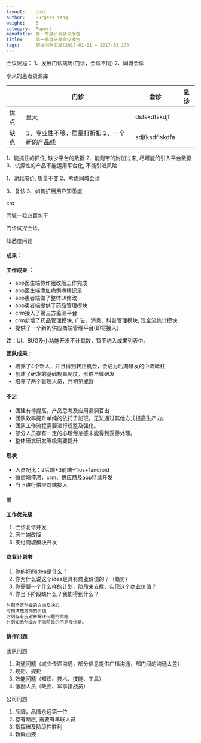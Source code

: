 ```yaml
---
layout:    post
author:    Burgess Yang
weight:    5
category:  Report          
menutitle: 第一季度研发会议报告 
title:     第一季度研发会议报告 
tags:      研发团队汇报(2017-01-01 ~ 2017-03-17)
---
```


会议议程：
1、发展门诊病历(门诊，会诊不同)
2、同城会诊


小米的患者资源库

||门诊|会诊|急诊|
|------|-----|-----|-----|
|优点|量大|dsfskdfskdjf||
|缺点|1、专业性不够，质量打折扣 2、一个新的产品线|sdjfksdflskdfa||

1、能抓住的抓住, 缺少平台的数据
2、能附带的附加过来, 尽可能的引入平台数据
3、试探性的产品不能运用平台化, 不能引进风险

1、湖北降价, 质量不变
2、考虑同城会诊

3、复诊
3、如何扩展用户知悉度

cro

同城一粒四百包干

门诊试探会诊，

知悉度问题


#### 成果：
**工作成果** ：
- app医生端协作组改版工作完成
- app医生端添加病例病程记录
- app患者端做了整体UI修改
- app患者端提供了药品管理模块
- crm接入了第三方监测平台
- crm新增了药品管理模块, 广告、消息、科普管理模块, 现金流统计模块
- 提供了一个新的供应商端管理平台(即将接入）

**注**：UI、BUG及小功能开发不计其数，暂不纳入成果列表中。

**团队成果**：
- 培养了4个新人，并且得到转正机会，会成为后期研发的中流砥柱
- 创建了研发的基础规章制度，形成自律研发
- 培养了两个管理人员，并初见成效

#### 不足
- 团建有待提高，产品思考及应用漏洞百出
- 团队效率提升单纯的依托于加班，无法通过其他方式提高生产力。
- 团队工作流程需要进行规整及强化。
- 部分人员存有一定的心理倦怠感未能得到妥善处理。
- 整体研发研发等级需要提升

#### 现状
- 人员配比：2后端+3前端+1ios+1android
- 微信端停滞，crm、供应商及app持续开发
- 当下进行供应商端接入

#### 附
**工作优先级**
1. 会诊复诊开发
2. 医生端改版
3. 支付商城模块开发



#### 商业计划书
1. 你的好的idea是什么？
2. 你为什么说这个idea是具有商业价值的？（趋势）
3. 你需要一个什么样的计划，阶段来支撑、实现这个商业价值？
4. 你当下阶段缺什么？我能得到什么？

```bash
时刻坚定创业的方向及决心
时刻清楚方向的价值
时刻存有应对并解决问题的策略
时刻知悉创业在不同阶段的不足及优势。
```

#### 协作问题
团队问题
1. 沟通问题（减少传递沟通，部分信息提供广播沟通，部门间的沟通太差）
2. 规矩、规矩
3. 效能问题（知识、技术、技能、工具）
4. 激励人员（政委、军事指战员）

公司问题
1. 品牌，品牌永远第一位
2. 存有断层, 需要有串联人员
3. 指挥棒及阶段性胜利
4. 新鲜血液
